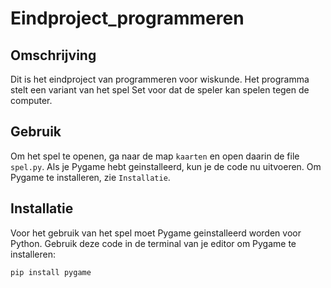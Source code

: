 # Eindproject_programmeren

## Omschrijving

Dit is het eindproject van programmeren voor wiskunde. Het programma stelt een variant van het spel Set voor dat de speler kan spelen tegen de computer. 

## Gebruik

Om het spel te openen, ga naar de map `kaarten` en open daarin de file `spel.py`. Als je Pygame hebt geinstalleerd, kun je de code nu uitvoeren. 
Om Pygame te installeren, zie `Installatie`.

## Installatie

Voor het gebruik van het spel moet Pygame geinstalleerd worden voor Python. Gebruik deze code in de terminal van je editor om Pygame te installeren:

```bash
pip install pygame
```
